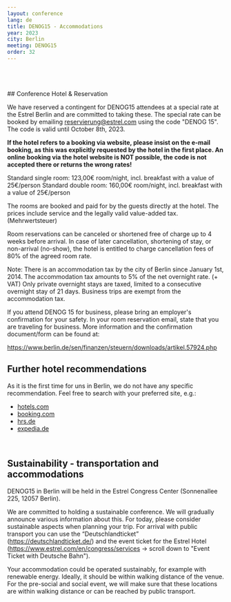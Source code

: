 ```yaml
---
layout: conference
lang: de
title: DENOG15 - Accommodations
year: 2023
city: Berlin
meeting: DENOG15
order: 32
---
```


<br>
<br>
<br>
## Conference Hotel & Reservation

We have reserved a contingent for DENOG15 attendees at a special rate at the Estrel Berlin and are committed to taking these. The special rate can be booked by emailing reservierung@estrel.com using the code "DENOG 15". The code is valid until October 8th, 2023.

<b>If the hotel refers to a booking via website, please insist on the e-mail booking, as this was explicitly requested by the hotel in the first place. An online booking via the hotel website is NOT possible, the code is not accepted there or returns the wrong rates!</b>

Standard single room: 123,00€ room/night, incl. breakfast with a value of 25€/person
Standard double room: 160,00€ room/night, incl. breakfast with a value of 25€/person

The rooms are booked and paid for by the guests directly at the hotel. The prices include service and the legally valid value-added tax. (Mehrwertsteuer) 

Room reservations can be canceled or shortened free of charge up to 4 weeks before arrival. In case of later cancellation, shortening of stay, or non-arrival (no-show), the hotel is entitled to charge cancellation fees of 80% of the agreed room rate.

Note: There is an accommodation tax by the city of Berlin since January 1st, 2014. The accommodation tax amounts to 5% of the net overnight rate. (+ VAT) Only private overnight stays are taxed, limited to a consecutive overnight stay of 21 days. Business trips are exempt from the accommodation tax. 

If you attend DENOG 15 for business, please bring an employer's confirmation for your safety. In your room reservation email, state that you are traveling for business. More information and the confirmation document/form can be found at:

<a href="https://www.berlin.de/sen/finanzen/steuern/downloads/artikel.57924.php">https://www.berlin.de/sen/finanzen/steuern/downloads/artikel.57924.php</a>



## Further hotel recommendations

As it is the first time for uns in Berlin, we do not have any specific recommendation. Feel free to search with your preferred site, e.g.: 

* <a href="https://de.hotels.com" target="\_new">hotels.com</a><br>
* <a href="https://www.booking.com/" target="\_new">booking.com</a><br>
* <a href="https://www.hrs.de" target="\_new">hrs.de</a><br>
* <a href="https://www.expedia.de" target="\_new">expedia.de</a><br>

<br>

## Sustainability - transportation and accommodations 

DENOG15 in Berlin will be held in the Estrel Congress Center (Sonnenallee 225, 12057 Berlin). 

We are committed to holding a sustainable conference. We will gradually announce various information about this. For today, please consider sustainable aspects when planning your trip. For arrival with public transport you can use the “Deutschlandticket” (https://deutschlandticket.de/) and the event ticket for the Estrel Hotel (https://www.estrel.com/en/congress/services -> scroll down to "Event Ticket with Deutsche Bahn"). 

Your accommodation could be operated sustainably, for example with renewable energy. Ideally, it should be within walking distance of the venue. For the pre-social and social event, we will make sure that these locations are within walking distance or can be reached by public transport. 

<br />
<br />
<br />

